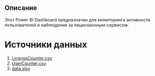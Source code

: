 ## Описание

Этот Power BI Dashboard предназначен для мониторинга активности пользователей и наблюдения за лицензионным сервисом.

# Источники данных
1. [LicenseCounter.csv](https://github.com/Idja88/vitrocad/tree/15bd11eb612713c2f6edfc988f7ccf964df54afe/LicenseMonitor)
2. [UserCounter.csv](https://github.com/Idja88/vitrocad/tree/15bd11eb612713c2f6edfc988f7ccf964df54afe/LicenseMonitor)
3. [data.xlsx](https://github.com/Idja88/vitro-license-monitor)
